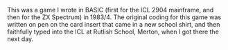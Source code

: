 This was a game I wrote in BASIC (first for the ICL 2904 mainframe, and then for the ZX Spectrum) in 1983/4. The original coding for this game was written on pen on the card insert that came in a new school shirt, and then faithfully typed into the ICL at Rutlish School, Merton, when I got there the next day.

